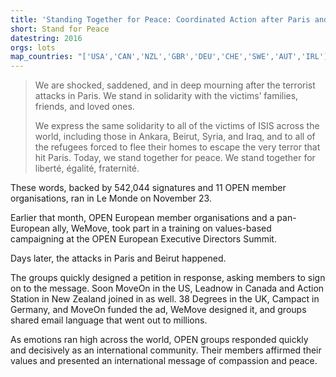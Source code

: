 ```yaml
---
title: 'Standing Together for Peace: Coordinated Action after Paris and Beirut'
short: Stand for Peace
datestring: 2016
orgs: lots
map_countries: "['USA','CAN','NZL','GBR','DEU','CHE','SWE','AUT','IRL']"
---
```


> We are shocked, saddened, and in deep mourning after the terrorist attacks in Paris. We stand in solidarity with the victims’ families, friends, and loved ones.
>
>We express the same solidarity to all of the victims of ISIS across the world, including those in Ankara, Beirut, Syria, and Iraq, and to all of the refugees forced to flee their homes to escape the very terror that hit Paris.
>Today, we stand together for peace. We stand together for libert&eacute;, &eacute;galit&eacute;, fraternit&eacute;.

These words, backed by 542,044 signatures and 11 OPEN member organisations, ran in Le Monde on November 23.

Earlier that month, OPEN European member organisations and a pan-European ally, WeMove, took part in a training on values-based campaigning at the OPEN European Executive Directors Summit.

Days later, the attacks in Paris and Beirut happened.

The groups quickly designed a petition in response, asking members to sign on to the message. Soon MoveOn in the US, Leadnow in Canada and Action Station in New Zealand joined in as well. 38 Degrees in the UK, Campact in Germany, and MoveOn funded the ad, WeMove designed it, and groups shared email language that went out to millions.

As emotions ran high across the world, OPEN groups responded quickly and decisively as an international community. Their members affirmed their values and presented an international message of compassion and peace.
